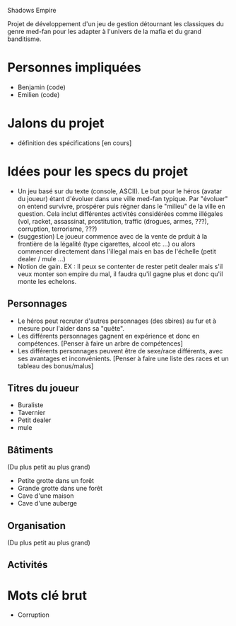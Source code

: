 Shadows Empire

Projet de développement d'un jeu de gestion détournant les classiques du genre med-fan pour les adapter à l'univers de la mafia et du grand banditisme.

# Personnes impliquées #
- Benjamin (code)
- Emilien (code)

# Jalons du projet #
- définition des spécifications [en cours]

# Idées pour les specs du projet #
- Un jeu basé sur du texte (console, ASCII). Le but pour le héros (avatar du joueur) étant d'évoluer dans une ville med-fan typique. Par "évoluer" on entend survivre, prospérer puis régner dans le "milieu" de la ville en question. Cela inclut différentes activités considérées comme illégales (vol, racket, assassinat, prostitution, traffic (drogues, armes, ???), corruption, terrorisme, ???)
- (suggestion) Le joueur commence avec de la vente de prduit à la frontière de la légalité (type cigarettes, alcool etc ...) ou alors commencer directement dans l'illegal mais en bas de l'échelle (petit dealer / mule ...)
- Notion de gain. EX : Il peux se contenter de rester petit dealer mais s'il veux monter son empire du mal, il faudra qu'il gagne plus et donc qu'il monte les echelons.

## Personnages ##
- Le héros peut recruter d'autres personnages (des sbires) au fur et à mesure pour l'aider dans sa "quête".
- Les différents personnages gagnent en expérience et donc en compétences. [Penser à faire un arbre de compétences]
- Les différents personnages peuvent être de sexe/race différents, avec ses avantages et inconvénients. [Penser à faire une liste des races et un tableau des bonus/malus]

## Titres du joueur ##
- Buraliste
- Tavernier
- Petit dealer 
- mule


## Bâtiments ##
(Du plus petit au plus grand)
- Petite grotte dans un forêt
- Grande grotte dans une forêt
- Cave d'une maison
- Cave d'une auberge

## Organisation ##
(Du plus petit au plus grand)

## Activités ##

# Mots clé brut #
- Corruption
